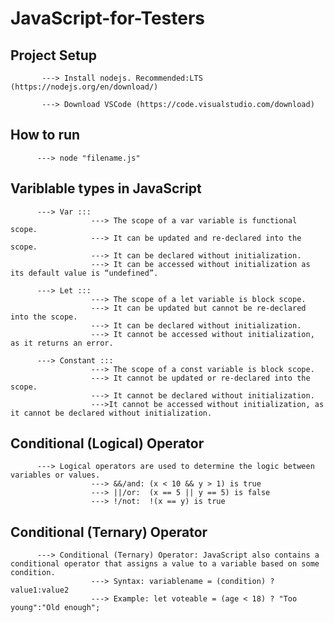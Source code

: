 # JavaScript-for-Testers

## Project Setup
           ---> Install nodejs. Recommended:LTS (https://nodejs.org/en/download/)
           
           ---> Download VSCode (https://code.visualstudio.com/download)
           
## How to run 
          ---> node "filename.js"
          
## Variblable types in JavaScript 
          ---> Var ::: 
                      ---> The scope of a var variable is functional scope.
                      ---> It can be updated and re-declared into the scope.
                      ---> It can be declared without initialization.
                      ---> It can be accessed without initialization as its default value is “undefined”.
          
          ---> Let :::
                      ---> The scope of a let variable is block scope. 
                      ---> It can be updated but cannot be re-declared into the scope. 
                      ---> It can be declared without initialization.
                      ---> It cannot be accessed without initialization, as it returns an error.
          
          ---> Constant ::: 
                      ---> The scope of a const variable is block scope. 
                      ---> It cannot be updated or re-declared into the scope.
                      ---> It cannot be declared without initialization. 
                      --->It cannot be accessed without initialization, as it cannot be declared without initialization.

## Conditional (Logical) Operator 
          ---> Logical operators are used to determine the logic between variables or values.
                      ---> &&/and: (x < 10 && y > 1) is true
                      ---> ||/or:  (x == 5 || y == 5) is false
                      ---> !/not:  !(x == y) is true
                      
## Conditional (Ternary) Operator 
          ---> Conditional (Ternary) Operator: JavaScript also contains a conditional operator that assigns a value to a variable based on some condition.
                      ---> Syntax: variablename = (condition) ? value1:value2 
                      ---> Example: let voteable = (age < 18) ? "Too young":"Old enough";

          
